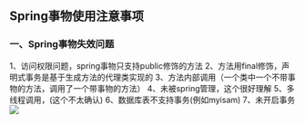 ## Spring事物使用注意事项
### 一、Spring事物失效问题
1、访问权限问题，spring事物只支持public修饰的方法
2、方法用final修饰，声明式事务是基于生成方法的代理类实现的
3、方法内部调用（一个类中一个不带事物的方法，调用了一个带事物的方法）
4、未被spring管理，这个很好理解
5、多线程调用，(这个不太确认)
6、数据库表不支持事务(例如myisam)
7、未开启事务
![](https://obsidian-bucket.oss-cn-beijing.aliyuncs.com/%E9%9D%92%E8%8B%B9%E6%9E%9C.jpeg)